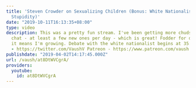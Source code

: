 ```yaml
---
title: 'Steven Crowder on Sexualizing Children (Bonus: White Nationalist on Crippling
  Stupidity)'
date: "2019-10-11T16:13:35+08:00"
type: video
description: This was a pretty fun stream. I've been getting more chuds in my stream
  chat - at least a few new ones per day - which is great! Fodder for debates, plus
  it means I'm growing. Debate with the white nationalist begins at 35:30 Twitter
  - https://twitter.com/VaushV Patreon - https://www.patreon.com/vaush Donate - https://www.paypal.me/vaush
publishdate: "2019-04-02T14:17:45.000Z"
url: /vaush/at8DtWVCgrA/
providers:
  youtube:
    id: at8DtWVCgrA
---
```

